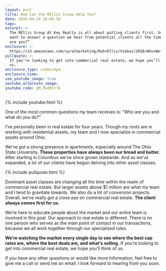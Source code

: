 ```yaml
---
layout: post
title: How Can the REllis Group Help You?
date: 2018-04-24 16:45:50
tags:
excerpt: >-
  The REllis Group At Key Realty is all about putting clients first. So today I
  want to answer a question we hear from potential clients all the time: “Who
  are you?”
enclosure: >-
  https://s3.amazonaws.com/vyralmarketing/Rob+Ellis/Videos/2018/Who+We+Are+And+How+We+Can+Help+You+-+Central+Ohio+Real+Estate+Agent.mp4
pullquote: >-
  If you’re looking to get into commercial real estate, we hope you’ll think of
  us.
enclosure_type: video/mp4
enclosure_time:
use_youtube_image: true
youtube_alternate_image:
youtube_code: gM_PwIMit7A
---
```


{% include youtube.html %}

One of the most common questions my team receives is: “Who are you and what do you do?”

I’ve personally been in real estate for four years. Though my roots are in working with residential assets, my team and I now specialize in commercial assets around Ohio.

We’ve got a strong presence in apartments, especially around The Ohio State University. **These properties have always been our bread and butter.** After starting in Columbus we’ve since grown statewide. And as we’ve expanded, a lot of our clients have begun delving into other asset classes.

{% include pullquote.html %}

Dominant asset classes are changing all the time within the realm of commercial real estate. But larger assets above $1 million are what my team and I tend to gravitate towards. We also do a lot of conversion projects. Overall, we’ve really got a close eye on commercial real estate. **The client always comes first for us.**

We’re here to educate people about the market and our entire team is involved in this goal. Our approach to real estate is different. There is no one person who serves as the main point of contact in our transactions, because we all work together through our specialized roles.

**We’re watching the market every single day to see where the best cap rates are, where the best deals are, and what’s selling.** If you’re looking to get into commercial real estate, we hope you’ll think of us.

If you have any other questions or would like more information, feel free to give me a call or send me an email. I look forward to hearing from you soon.

&nbsp;